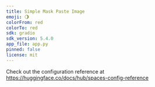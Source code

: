 ```yaml
---
title: Simple Mask Paste Image
emoji: 🌖
colorFrom: red
colorTo: red
sdk: gradio
sdk_version: 5.4.0
app_file: app.py
pinned: false
license: mit
---
```


Check out the configuration reference at https://huggingface.co/docs/hub/spaces-config-reference
